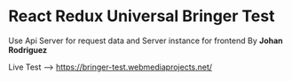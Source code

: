 
# React Redux Universal Bringer Test
Use Api Server for request data and Server instance for frontend By **Johan Rodriguez**

Live Test --> https://bringer-test.webmediaprojects.net/
